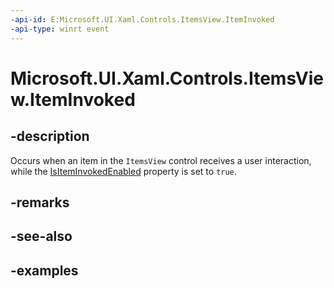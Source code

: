 ```yaml
---
-api-id: E:Microsoft.UI.Xaml.Controls.ItemsView.ItemInvoked
-api-type: winrt event
---
```


# Microsoft.UI.Xaml.Controls.ItemsView.ItemInvoked

<!--
public event Windows.Foundation.TypedEventHandler<Microsoft.UI.Xaml.Controls.ItemsView,Microsoft.UI.Xaml.Controls.ItemsViewItemInvokedEventArgs> ItemInvoked;
-->


## -description

Occurs when an item in the `ItemsView` control receives a user interaction, while the [IsItemInvokedEnabled](itemsview_isiteminvokedenabled.md) property is set to `true`.

## -remarks

## -see-also

## -examples



